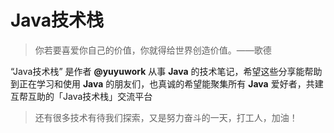 
# Java技术栈 <!-- {docsify-ignore} -->

> 你若要喜爱你自己的价值，你就得给世界创造价值。——歌德

“Java技术栈” 是作者 **@yuyuwork** 从事 **Java** 的技术笔记，希望这些分享能帮助到正在学习和使用 **Java** 的朋友们，也真诚的希望能聚集所有 **Java** 爱好者，共建互帮互助的「Java技术栈」交流平台


> 还有很多技术有待我们探索，又是努力奋斗的一天，打工人，加油！



<!-- 搭建过程主要参考Github博主

* Github: https://github.com/sunniejs/blog
* Github: https://github.com/qufei1993/Nodejs-Roadmap -->

<!-- ![logo](_media/640.gif ':size=262x224') -->

